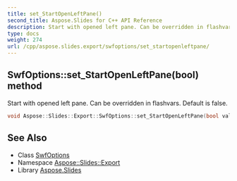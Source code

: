 ```yaml
---
title: set_StartOpenLeftPane()
second_title: Aspose.Slides for C++ API Reference
description: Start with opened left pane. Can be overridden in flashvars. Default is false.
type: docs
weight: 274
url: /cpp/aspose.slides.export/swfoptions/set_startopenleftpane/
---
```

## SwfOptions::set_StartOpenLeftPane(bool) method


Start with opened left pane. Can be overridden in flashvars. Default is false.

```cpp
void Aspose::Slides::Export::SwfOptions::set_StartOpenLeftPane(bool value) override
```

## See Also

* Class [SwfOptions](./)
* Namespace [Aspose::Slides::Export](../)
* Library [Aspose.Slides](../../)